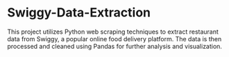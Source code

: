 # Swiggy-Data-Extraction
This project utilizes Python web scraping techniques to extract restaurant data from Swiggy, a popular online food delivery platform. The data is then processed and cleaned using Pandas for further analysis and visualization.
